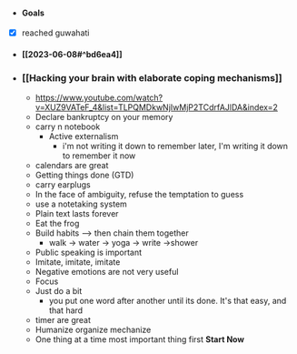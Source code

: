 - #### Goals
- [x] reached guwahati 
- #### [[2023-06-08#^bd6ea4]]
- ### [[Hacking your brain with elaborate coping mechanisms]]
	- https://www.youtube.com/watch?v=XUZ9VATeF_4&list=TLPQMDkwNjIwMjP2TCdrfAJlDA&index=2
	- Declare bankruptcy on your memory
	- carry n notebook
		- Active externalism
			- i'm not writing it down to remember later, I'm writing it down to remember it now
	- calendars are great
	- Getting things done (GTD)
	- carry earplugs
	- In the face of ambiguity, refuse the temptation to guess
	- use a notetaking system
	- Plain text lasts forever
	- Eat the frog
	- Build habits --> then chain them together
		- walk -> water -> yoga -> write ->shower
	- Public speaking is important
	- Imitate, imitate, imitate
	- Negative emotions are not very useful
	- Focus
	- Just do a bit
		- you put one word after another until its done. It's that easy, and that hard
	- timer are great 
	- Humanize organize mechanize
	- One thing at a time most important thing first **Start Now**